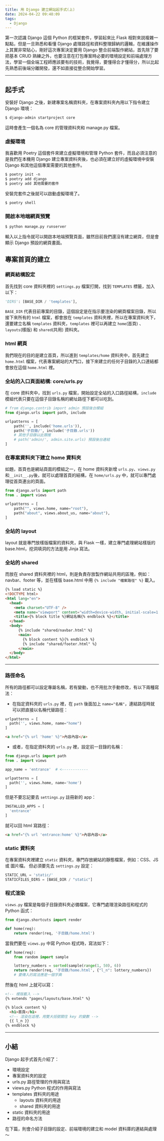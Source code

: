 ```yaml
---
title: 用 Django 建立網站起手式(上)
date: 2024-04-22 09:48:09
tags:
  - Django
---
```

第一次認識 Django 這個 Python 的框架套件，學習起來比 Flask 相對來説複雜一點點，但是一旦熟悉和看懂 Django 處理路徑和資料整理歸納的邏輯，在維護操作上其實非常貼心，剛好這次專案決定要用 Django 整合前端製作網站，首先除了要把基本 CRUD 熟練之外，也要注意在打包專案時必要的環境設定和前端處理方法，學習一個全端工程師應該要有的技術，我覺得，要懂得合才懂得分，所以比起先熟悉前後端分離開發，還不如直接從整合開始學習。
<!-- more -->

---
## 起手式
安裝好 Django 之後，新建專案名稱資料夾，在專案資料夾內用以下指令建立 Django 環境：
```md
$ django-admin startproject core
```
這時會產生一個名為 core 的管理資料夾和 manage.py 檔案。

### 虛擬環境
我喜歡用 Poetry 這個套件來建立虛擬環境和管理 Python 套件，而且必須注意的是我們在本機用 Django 建立專案資料夾後，也必須在建立好的虛擬環境中安裝 Django 和其他這個專案需要的其他套件。
```md
$ poetry init -n
$ poetry add django
$ poetry add 其他需要的套件
```
安裝完套件之後就可以啟動虛擬環境了。
```md
$ poetry shell
```

### 開啟本地端網頁預覽
```md
$ python manage.py runserver
```
輸入以上指令就可以開啟本地端預覽頁面，雖然目前我們還沒有建立網頁，但是會顯示 Django 預設的網頁畫面。

## 專案首頁的建立
### 網頁結構設定
首先找到 core 資料夾裡的 `settings.py` 檔案打開，找到 `TEMPLATES` 標籤，加入以下：
```py
'DIRS': [BASE_DIR / 'templates'],
```
`BASE_DIR` 代表目前專案的目錄，這個設定是在指示要渲染的網頁檔案目錄，所以接下來所有的 `html` 檔案，都會放在 `templates` 資料夾裡，所以在專案資料夾下，還要建立名稱 `templates` 資料夾，`templates` 裡可以再建立 `home`(首頁) 、 `layouts`(樣版) 和 `shared`(共用) 資料夾。

### html 網頁
我們現在的目的是建立首頁，所以進到 `templates/home` 資料夾中，首先建立 `home.html` 檔案，代表專案網站的大門口，接下來建立的任何子目錄的入口連結都會放在這個 `home.html` 裡。 

### 全站的入口頁面結構: core/urls.py
在 core 資料夾中，找到 `urls.py` 檔案，開始設定全站的入口路徑結構，`include` 模組代表只要在這個子目錄名稱的網址路徑下都可以吃到。
```py
# from django.contrib import admin 預設後台模組
from django.urls import path, include

urlpatterns = [
    path('', include('home.urls')),
    path('子目錄/', include('子目錄.urls'))
    # 其他子目錄以此類推
    # path('admin/', admin.site.urls) 預設後台連結
]
```
### 在專案資料夾下建立 home 資料夾
如題，首頁也是網站頁面的模組之一，在 home 資料夾新增 `urls.py`、`views.py`和`__init__.py`後，就可以處理首頁的結構，在 `home/urls.py` 中，就可以專門處理從首頁連出的頁面。
```py
from django.urls import path
from . import views

urlpatterns = [
    path("", views.home, name="root"),
    path("about", views.about_us, name="about"),
]

```
### 全站的 layout
layout 就是專門放樣版檔案的資料夾，與 Flask 一樣，建立專門處理網站樣版的 base.html，挖洞填洞的方法是用 Jinja 寫法。

### 全站的 shared
而放在 shared 資料夾裡的 html，則是負責存放製作網站共用的區塊，例如：navbar、footer 等，並在樣版 base.html 中用 `{% include "檔案路徑" %}` 載入。

```html
{% load static %}
<!DOCTYPE html>
<html lang="en">
  <head>
    <meta charset="UTF-8" />
    <meta name="viewport" content="width=device-width, initial-scale=1.0" />
    <title>{% block title %}網站名稱{% endblock %}</title>
  </head>
  <body>
      {% include "shared/navbar.html" %}
      <main>
        {% block content %}{% endblock %}
        {% include "shared/footer.html" %}
      </main>
  </body>
</html>
```

---
### 路徑命名
所有的路徑都可以設定專屬名稱，若有變動，也不用批次手動修改，有以下兩種寫法：
  - 在指定資料夾的 `urls.py` 裡，在 `path` 後面加上 `name="名稱"`，連結路徑時就可以把直接以名稱代替路徑：
  ```py
  urlpatterns = [
    path('', views.home, name="home")
  ]
  ```
  ```html
  <a href="{% url 'home' %}">內容內容</a>
  ```
  - 或者，在指定資料夾的 `urls.py` 裡，設定前一目錄的名稱：
  ```py
  from django.urls import path
  from . import views

  app_name = 'entrance'  # <------------

  urlpatterns = [
    path('', views.home, name='home')
  ]
  ```
  但是不要忘記要去 `settings.py` 註冊新的 app：
  ```py
  INSTALLED_APPS = [
	'entrance'
  ]
  ```
  就可以回 html 寫路徑：
  ```html
  <a href="{% url 'entrance:home' %}">內容內容</a>
  ```

### static 資料夾
在專案資料夾裡建立 `static` 資料夾，專門存放網站的靜態檔案，例如：CSS、JS 或 圖片檔。
但必須要先去 `settings.py` 設定：
```py
STATIC_URL = 'static/'
STATICFILES_DIRS = [BASE_DIR / "static"]
```

### 程式渲染
`views.py` 檔案是每個子目錄資料夾必備檔案，它專門處理渲染路徑和程式的 Python 函式：
```py
from django.shortcuts import render

def home(req):
    return render(req, '子目錄/home.html')
```
當我們要在 `views.py` 中寫 Python 程式時，寫法如下：
```py
def home(req):
    from random import sample

    lottery_numbers = sorted(sample(range(1, 50), 6))
    return render(req, '子目錄/home.html', {"l_n": lottery_numbers})
    # 要傳入的寫法應是一個字典
```
然後在 html 上就可以寫：
```html
<!-- 樣版載入 -->
{% extends "pages/layouts/base.html" %}

{% block content %}
  <h1>首頁</h1>
  <!-- 渲染在這裡，用雙大括號關住 key 的變數 -->
  {{ l_n }}
{% endblock %}
```


---
## 小結
Django 起手式首先介紹了：
  - 環境設定
  - 專案資料夾的設定
  - urls.py 路徑管理的作用與寫法
  - views.py Python 程式的作用與寫法
  - templates 資料夾的用途
    - layouts 資料夾的用途
    - shared 資料夾的用途
  - static 資料夾的用途
  - 路徑的命名方法

  在下篇，則會介紹子目錄的設定、前端環境的建立和 model 資料庫的連結與處理～